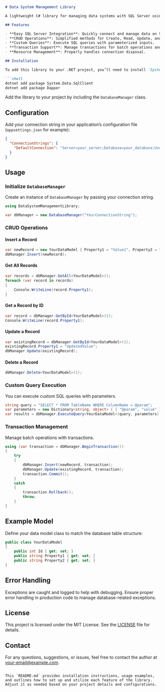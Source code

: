 

```markdown
# Data System Management Library

A lightweight C# library for managing data systems with SQL Server using .NET. This library simplifies common data operations like CRUD, custom queries, and transaction management.

## Features

- **Easy SQL Server Integration**: Quickly connect and manage data on SQL Server databases.
- **CRUD Operations**: Simplified methods for Create, Read, Update, and Delete operations.
- **Custom Queries**: Execute SQL queries with parameterized inputs.
- **Transaction Support**: Manage transactions for batch operations and ensure data consistency.
- **Resource Management**: Properly handles connection disposal.

## Installation

To add this library to your .NET project, you’ll need to install `System.Data.SqlClient` and `Dapper`:

```shell
dotnet add package System.Data.SqlClient
dotnet add package Dapper
```

Add the library to your project by including the `DatabaseManager` class.

## Configuration

Add your connection string in your application’s configuration file (`appsettings.json` for example):

```json
{
  "ConnectionStrings": {
    "DefaultConnection": "Server=your_server;Database=your_database;User Id=your_user;Password=your_password;"
  }
}
```

## Usage

### Initialize `DatabaseManager`

Create an instance of `DatabaseManager` by passing your connection string.

```csharp
using DataSystemManagementLibrary;

var dbManager = new DatabaseManager("YourConnectionString");
```

### CRUD Operations

#### Insert a Record

```csharp
var newRecord = new YourDataModel { Property1 = "Value1", Property2 = "Value2" };
dbManager.Insert(newRecord);
```

#### Get All Records

```csharp
var records = dbManager.GetAll<YourDataModel>();
foreach (var record in records)
{
    Console.WriteLine(record.Property1);
}
```

#### Get a Record by ID

```csharp
var record = dbManager.GetById<YourDataModel>(1);
Console.WriteLine(record.Property1);
```

#### Update a Record

```csharp
var existingRecord = dbManager.GetById<YourDataModel>(1);
existingRecord.Property1 = "UpdatedValue";
dbManager.Update(existingRecord);
```

#### Delete a Record

```csharp
dbManager.Delete<YourDataModel>(1);
```

### Custom Query Execution

You can execute custom SQL queries with parameters.

```csharp
string query = "SELECT * FROM TableName WHERE ColumnName = @param";
var parameters = new Dictionary<string, object> { { "@param", "value" } };
var results = dbManager.ExecuteQuery<YourDataModel>(query, parameters);
```

### Transaction Management

Manage batch operations with transactions.

```csharp
using (var transaction = dbManager.BeginTransaction())
{
    try
    {
        dbManager.Insert(newRecord, transaction);
        dbManager.Update(existingRecord, transaction);
        transaction.Commit();
    }
    catch
    {
        transaction.Rollback();
        throw;
    }
}
```

## Example Model

Define your data model class to match the database table structure:

```csharp
public class YourDataModel
{
    public int Id { get; set; }
    public string Property1 { get; set; }
    public string Property2 { get; set; }
}
```

## Error Handling

Exceptions are caught and logged to help with debugging. Ensure proper error handling in production code to manage database-related exceptions.

## License

This project is licensed under the MIT License. See the [LICENSE](LICENSE) file for details.

## Contact

For any questions, suggestions, or issues, feel free to contact the author at [your-email@example.com](mailto:your-email@example.com).
```

This `README.md` provides installation instructions, usage examples, and outlines how to set up and utilize each feature of the library. Adjust it as needed based on your project details and configurations.
